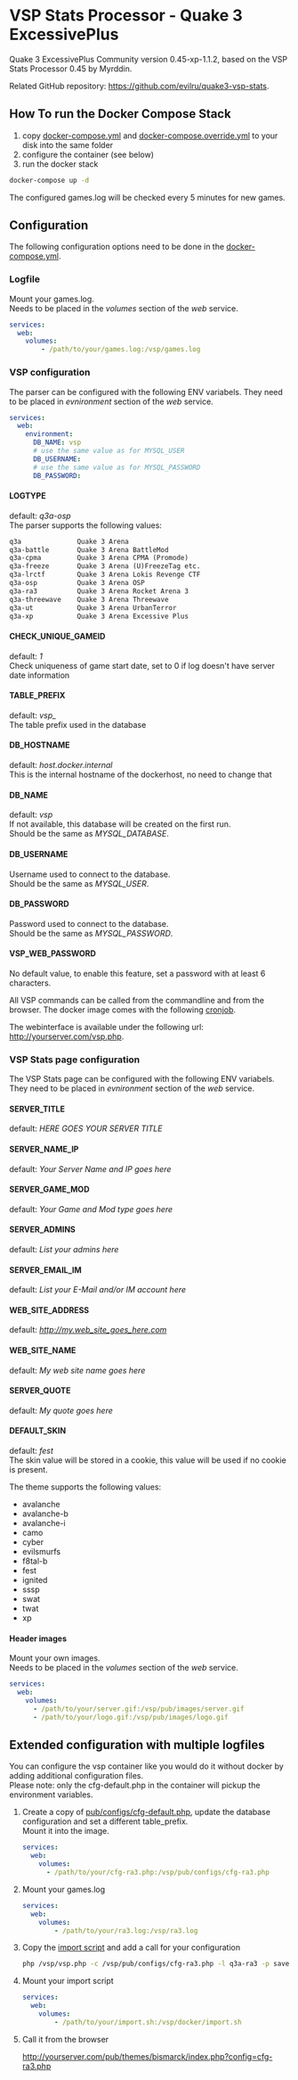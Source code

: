 # VSP Stats Processor - Quake 3 ExcessivePlus

Quake 3 ExcessivePlus Community version 0.45-xp-1.1.2, based on the VSP Stats Processor 0.45 by Myrddin.

Related GitHub repository:
<https://github.com/evilru/quake3-vsp-stats>.

## How To run the Docker Compose Stack

1. copy [docker-compose.yml] and [docker-compose.override.yml] to your disk into the same folder
1. configure the container (see below)
1. run the docker stack

```sh
docker-compose up -d
```

The configured games.log will be checked every 5 minutes for new games.

## Configuration

The following configuration options need to be done in the [docker-compose.yml].

### Logfile

Mount your games.log.  
Needs to be placed in the _volumes_ section of the _web_ service.

```yaml
services:
  web:
    volumes:
        - /path/to/your/games.log:/vsp/games.log
```

### VSP configuration

The parser can be configured with the following ENV variabels. They need to be placed in _evnironment_ section of the _web_ service.

```yaml
services:
  web:
    environment:
      DB_NAME: vsp
      # use the same value as for MYSQL_USER
      DB_USERNAME:
      # use the same value as for MYSQL_PASSWORD
      DB_PASSWORD:
```

#### LOGTYPE

default: _q3a-osp_  
The parser supports the following values:

```txt
q3a              Quake 3 Arena
q3a-battle       Quake 3 Arena BattleMod
q3a-cpma         Quake 3 Arena CPMA (Promode)
q3a-freeze       Quake 3 Arena (U)FreezeTag etc.
q3a-lrctf        Quake 3 Arena Lokis Revenge CTF
q3a-osp          Quake 3 Arena OSP
q3a-ra3          Quake 3 Arena Rocket Arena 3
q3a-threewave    Quake 3 Arena Threewave
q3a-ut           Quake 3 Arena UrbanTerror
q3a-xp           Quake 3 Arena Excessive Plus
```

#### CHECK_UNIQUE_GAMEID

default: _1_  
Check uniqueness of game start date, set to 0 if log doesn't have server date information

#### TABLE_PREFIX

default: _vsp\__  
The table prefix used in the database

#### DB_HOSTNAME

default: _host.docker.internal_  
This is the internal hostname of the dockerhost, no need to change that

#### DB_NAME

default: _vsp_  
If not available, this database will be created on the first run.  
Should be the same as _MYSQL_DATABASE_.

#### DB_USERNAME

Username used to connect to the database.  
Should be the same as _MYSQL_USER_.

#### DB_PASSWORD

Password used to connect to the database.  
Should be the same as _MYSQL_PASSWORD_.

#### VSP_WEB_PASSWORD

No default value, to enable this feature, set a password with at least 6 characters.

All VSP commands can be called from the commandline and from the browser. The docker image comes with the following [cronjob].

The webinterface is available under the following url: http://yourserver.com/vsp.php.

### VSP Stats page configuration

The VSP Stats page can be configured with the following ENV variabels. They need to be placed in _evnironment_ section of the _web_ service.

#### SERVER_TITLE

default: _HERE GOES YOUR SERVER TITLE_

#### SERVER_NAME_IP

default: _Your Server Name and IP goes here_

#### SERVER_GAME_MOD

default: _Your Game and Mod type goes here_

#### SERVER_ADMINS

default: _List your admins here_

#### SERVER_EMAIL_IM

default: _List your E-Mail and/or IM account here_

#### WEB_SITE_ADDRESS

default: _http://my.web_site_goes_here.com_

#### WEB_SITE_NAME

default: _My web site name goes here_

#### SERVER_QUOTE

default: _My quote goes here_

#### DEFAULT_SKIN

default: _fest_  
The skin value will be stored in a cookie, this value will be used if no cookie is present.

The theme supports the following values:

* avalanche
* avalanche-b
* avalanche-i
* camo
* cyber
* evilsmurfs
* f8tal-b
* fest
* ignited
* sssp
* swat
* twat
* xp

#### Header images

Mount your own images.  
Needs to be placed in the _volumes_ section of the _web_ service.

```yaml
services:
  web:
    volumes:
      - /path/to/your/server.gif:/vsp/pub/images/server.gif
      - /path/to/your/logo.gif:/vsp/pub/images/logo.gif
```

## Extended configuration with multiple logfiles

You can configure the vsp container like you would do it without docker by adding additional configuration files.  
Please note: only the cfg-default.php in the container will pickup the environment variables.

1. Create a copy of [pub/configs/cfg-default.php], update the database configuration and set a different table_prefix.  
Mount it into the image.

    ```yaml
    services:
      web:
        volumes:
          - /path/to/your/cfg-ra3.php:/vsp/pub/configs/cfg-ra3.php
    ```

1. Mount your games.log

    ```yaml
    services:
      web:
        volumes:
            - /path/to/your/ra3.log:/vsp/ra3.log
    ```

1. Copy the [import script] and add a call for your configuration

    ```sh
    php /vsp/vsp.php -c /vsp/pub/configs/cfg-ra3.php -l q3a-ra3 -p savestate 1 ra3.log
    ```

1. Mount your import script

    ```yaml
    services:
      web:
        volumes:
            - /path/to/your/import.sh:/vsp/docker/import.sh
    ```

1. Call it from the browser

    <http://yourserver.com/pub/themes/bismarck/index.php?config=cfg-ra3.php>

[docker-compose.yml]: https://github.com/evilru/quake3-vsp-stats/blob/dev/docker-compose.yml
[docker-compose.override.yml]: https://github.com/evilru/quake3-vsp-stats/blob/dev/docker-compose.override.yml
[cronjob]: https://github.com/evilru/quake3-vsp-stats/blob/dev/docker/import-cron
[pub/configs/cfg-default.php]: https://github.com/evilru/quake3-vsp-stats/blob/dev/pub/configs/cfg-default.php
[import script]: https://github.com/evilru/quake3-vsp-stats/blob/dev/docker/import.sh
